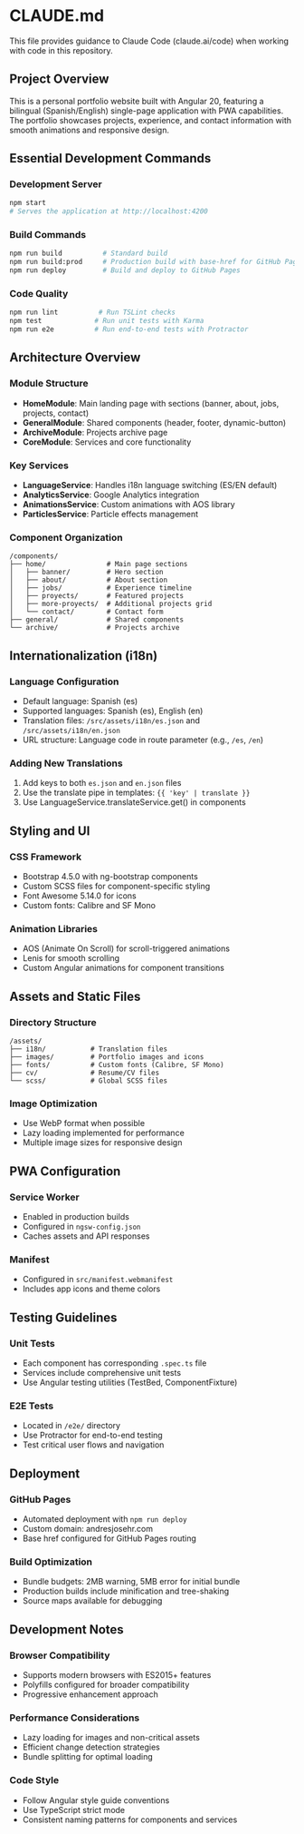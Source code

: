 # CLAUDE.md

This file provides guidance to Claude Code (claude.ai/code) when working with code in this repository.

## Project Overview

This is a personal portfolio website built with Angular 20, featuring a bilingual (Spanish/English) single-page application with PWA capabilities. The portfolio showcases projects, experience, and contact information with smooth animations and responsive design.

## Essential Development Commands

### Development Server
```bash
npm start
# Serves the application at http://localhost:4200
```

### Build Commands
```bash
npm run build          # Standard build
npm run build:prod     # Production build with base-href for GitHub Pages
npm run deploy         # Build and deploy to GitHub Pages
```

### Code Quality
```bash
npm run lint          # Run TSLint checks
npm test             # Run unit tests with Karma
npm run e2e          # Run end-to-end tests with Protractor
```

## Architecture Overview

### Module Structure
- **HomeModule**: Main landing page with sections (banner, about, jobs, projects, contact)
- **GeneralModule**: Shared components (header, footer, dynamic-button)
- **ArchiveModule**: Projects archive page
- **CoreModule**: Services and core functionality

### Key Services
- **LanguageService**: Handles i18n language switching (ES/EN default)
- **AnalyticsService**: Google Analytics integration
- **AnimationsService**: Custom animations with AOS library
- **ParticlesService**: Particle effects management

### Component Organization
```
/components/
├── home/               # Main page sections
│   ├── banner/         # Hero section
│   ├── about/          # About section
│   ├── jobs/           # Experience timeline
│   ├── proyects/       # Featured projects
│   ├── more-proyects/  # Additional projects grid
│   └── contact/        # Contact form
├── general/            # Shared components
└── archive/            # Projects archive
```

## Internationalization (i18n)

### Language Configuration
- Default language: Spanish (es)
- Supported languages: Spanish (es), English (en)
- Translation files: `/src/assets/i18n/es.json` and `/src/assets/i18n/en.json`
- URL structure: Language code in route parameter (e.g., `/es`, `/en`)

### Adding New Translations
1. Add keys to both `es.json` and `en.json` files
2. Use the translate pipe in templates: `{{ 'key' | translate }}`
3. Use LanguageService.translateService.get() in components

## Styling and UI

### CSS Framework
- Bootstrap 4.5.0 with ng-bootstrap components
- Custom SCSS files for component-specific styling
- Font Awesome 5.14.0 for icons
- Custom fonts: Calibre and SF Mono

### Animation Libraries
- AOS (Animate On Scroll) for scroll-triggered animations
- Lenis for smooth scrolling
- Custom Angular animations for component transitions

## Assets and Static Files

### Directory Structure
```
/assets/
├── i18n/           # Translation files
├── images/         # Portfolio images and icons
├── fonts/          # Custom fonts (Calibre, SF Mono)
├── cv/             # Resume/CV files
└── scss/           # Global SCSS files
```

### Image Optimization
- Use WebP format when possible
- Lazy loading implemented for performance
- Multiple image sizes for responsive design

## PWA Configuration

### Service Worker
- Enabled in production builds
- Configured in `ngsw-config.json`
- Caches assets and API responses

### Manifest
- Configured in `src/manifest.webmanifest`
- Includes app icons and theme colors

## Testing Guidelines

### Unit Tests
- Each component has corresponding `.spec.ts` file
- Services include comprehensive unit tests
- Use Angular testing utilities (TestBed, ComponentFixture)

### E2E Tests
- Located in `/e2e/` directory
- Use Protractor for end-to-end testing
- Test critical user flows and navigation

## Deployment

### GitHub Pages
- Automated deployment with `npm run deploy`
- Custom domain: andresjosehr.com
- Base href configured for GitHub Pages routing

### Build Optimization
- Bundle budgets: 2MB warning, 5MB error for initial bundle
- Production builds include minification and tree-shaking
- Source maps available for debugging

## Development Notes

### Browser Compatibility
- Supports modern browsers with ES2015+ features
- Polyfills configured for broader compatibility
- Progressive enhancement approach

### Performance Considerations
- Lazy loading for images and non-critical assets
- Efficient change detection strategies
- Bundle splitting for optimal loading

### Code Style
- Follow Angular style guide conventions
- Use TypeScript strict mode
- Consistent naming patterns for components and services